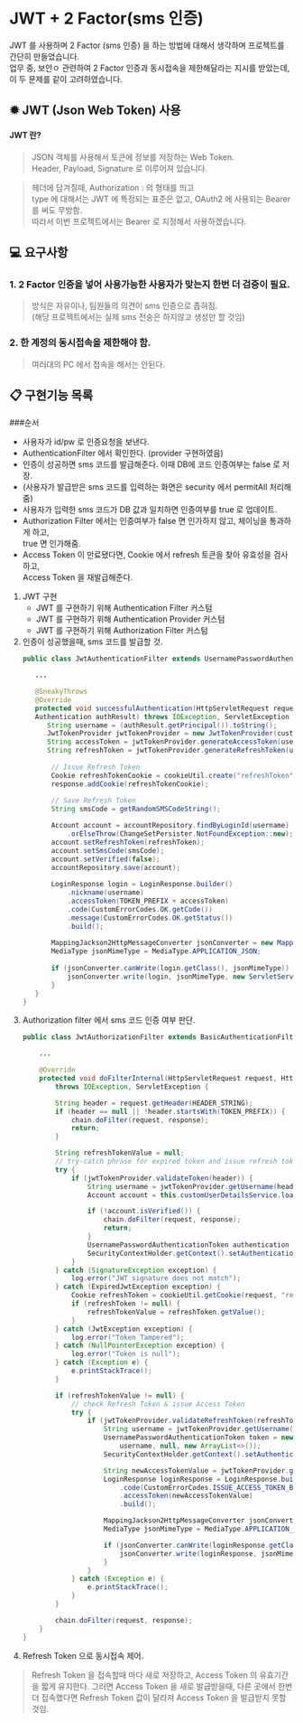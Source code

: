 # JWT + 2 Factor(sms 인증)

JWT 를 사용하며 2 Factor (sms 인증) 을 하는 방법에 대해서 생각하며 프로젝트를 간단히 만들었습니다.  
업무 중, 보안ㅇ 관련하여 2 Factor 인증과 동시접속을 제한해달라는 지시를 받았는데,  
이 두 문제를 같이 고려하였습니다.

## ✹ JWT (Json Web Token) 사용

#### JWT 란?

> JSON 객체를 사용해서 토큰에 정보를 저장하는 Web Token.  
> Header, Payload, Signature 로 이루어져 있습니다.

> 헤더에 담겨질때, Authorization : <type> <credentials> 의 형태를 띄고  
> type 에 대해서는 JWT 에 특정되는 표준은 없고, OAuth2 에 사용되는 Bearer 를 써도 무방함.  
> 따라서 이번 프로젝트에서는 Bearer 로 지정해서 사용하겠습니다.

## 💻 요구사항

### 1. 2 Factor 인증을 넣어 사용가능한 사용자가 맞는지 한번 더 검증이 필요.

> 방식은 자유이나, 팀원들의 의견이 sms 인증으로 좁혀짐.  
> (해당 프로젝트에서는 실제 sms 전송은 하지않고 생성만 할 것임)

### 2. 한 계정의 동시접속을 제한해야 함.

> 여러대의 PC 에서 접속을 해서는 안된다.

## 📋 구현기능 목록

###순서
- 사용자가 id/pw 로 인증요청을 보낸다.
- AuthenticationFilter 에서 확인한다. (provider 구현하였음)
- 인증이 성공하면 sms 코드를 발급해준다. 이때 DB에 코드 인증여부는 false 로 저장.
- (사용자가 발급받은 sms 코드를 입력하는 화면은 security 에서 permitAll 처리해줌)
- 사용자가 입력한 sms 코드가 DB 값과 일치하면 인증여부를 true 로 업데이트.
- Authorization Filter 에서는 인증여부가 false 면 인가하지 않고, 체이닝을 통과하게 하고,  
  true 면 인가해줌.
- Access Token 이 만료됐다면, Cookie 에서 refresh 토큰을 찾아 유효성을 검사하고,  
  Access Token 을 재발급해준다. 

1. JWT 구현
    - JWT 를 구현하기 위해 Authentication Filter 커스텀
    - JWT 를 구현하기 위해 Authentication Provider 커스텀
    - JWT 를 구현하기 위해 Authorization Filter 커스텀
2. 인증이 성공했을때, sms 코드를 발급할 것.
   ```java
   public class JwtAuthenticationFilter extends UsernamePasswordAuthenticationFilter {
   
      ...   
   
      @SneakyThrows
      @Override
      protected void successfulAuthentication(HttpServletRequest request, HttpServletResponse response, FilterChain chain,
      Authentication authResult) throws IOException, ServletException {
         String username = (authResult.getPrincipal()).toString();
         JwtTokenProvider jwtTokenProvider = new JwtTokenProvider(customUserDetailsService);
         String accessToken = jwtTokenProvider.generateAccessToken(username);
         String refreshToken = jwtTokenProvider.generateRefreshToken(username);
      
          // Issue Refresh Token
          Cookie refreshTokenCookie = cookieUtil.create("refreshToken", refreshToken);
          response.addCookie(refreshTokenCookie);
      
          // Save Refresh Token
          String smsCode = getRandomSMSCodeString();
   
          Account account = accountRepository.findByLoginId(username)
              .orElseThrow(ChangeSetPersister.NotFoundException::new);
          account.setRefreshToken(refreshToken);
          account.setSmsCode(smsCode);
          account.setVerified(false);
          accountRepository.save(account);
      
          LoginResponse login = LoginResponse.builder()
              .nickname(username)
              .accessToken(TOKEN_PREFIX + accessToken)
              .code(CustomErrorCodes.OK.getCode())
              .message(CustomErrorCodes.OK.getStatus())
              .build();
      
          MappingJackson2HttpMessageConverter jsonConverter = new MappingJackson2HttpMessageConverter();
          MediaType jsonMimeType = MediaType.APPLICATION_JSON;
      
          if (jsonConverter.canWrite(login.getClass(), jsonMimeType)) {
              jsonConverter.write(login, jsonMimeType, new ServletServerHttpResponse(response));
          }
      }
   }
   ```
3. Authorization filter 에서 sms 코드 인증 여부 판단.
   ```java
   public class JwtAuthorizationFilter extends BasicAuthenticationFilter {
   
       ... 
   
       @Override
       protected void doFilterInternal(HttpServletRequest request, HttpServletResponse response, FilterChain chain)
           throws IOException, ServletException {
   
           String header = request.getHeader(HEADER_STRING);
           if (header == null || !header.startsWith(TOKEN_PREFIX)) {
               chain.doFilter(request, response);
               return;
           }
   
           String refreshTokenValue = null;
           // try-catch phrase for expired token and issue refresh token
           try {
               if (jwtTokenProvider.validateToken(header)) {
                   String username = jwtTokenProvider.getUsername(header.replace(TOKEN_PREFIX, ""));
                   Account account = this.customUserDetailsService.loadUserByUsername(username);
   
                   if (!account.isVerified()) {
                       chain.doFilter(request, response);
                       return;
                   }
                   UsernamePasswordAuthenticationToken authentication = getAuthentication(request);
                   SecurityContextHolder.getContext().setAuthentication(authentication);
               }
           } catch (SignatureException exception) {
               log.error("JWT signature does not match");
           } catch (ExpiredJwtException exception) {
               Cookie refreshToken = cookieUtil.getCookie(request, "refreshToken");
               if (refreshToken != null) {
                   refreshTokenValue = refreshToken.getValue();
               }
           } catch (JwtException exception) {
               log.error("Token Tampered");
           } catch (NullPointerException exception) {
               log.error("Token is null");
           } catch (Exception e) {
               e.printStackTrace();
           }
   
           if (refreshTokenValue != null) {
               // check Refresh Token & issue Access Token
               try {
                   if (jwtTokenProvider.validateRefreshToken(refreshTokenValue)) {
                       String username = jwtTokenProvider.getUsername(refreshTokenValue);
                       UsernamePasswordAuthenticationToken token = new UsernamePasswordAuthenticationToken(
                           username, null, new ArrayList<>());
                       SecurityContextHolder.getContext().setAuthentication(token);
   
                       String newAccessTokenValue = jwtTokenProvider.generateAccessToken(username);
                       LoginResponse loginResponse = LoginResponse.builder()
                           .code(CustomErrorCodes.ISSUE_ACCESS_TOKEN_BY_REFRESH_TOKEN.getCode())
                           .accessToken(newAccessTokenValue)
                           .build();
   
                       MappingJackson2HttpMessageConverter jsonConverter = new MappingJackson2HttpMessageConverter();
                       MediaType jsonMimeType = MediaType.APPLICATION_JSON;
   
                       if (jsonConverter.canWrite(loginResponse.getClass(), jsonMimeType)) {
                           jsonConverter.write(loginResponse, jsonMimeType, new ServletServerHttpResponse(response));
                       }
                   }
               } catch (Exception e) {
                   e.printStackTrace();
               }
           }
   
           chain.doFilter(request, response);
       }     
   }
   ```
4. Refresh Token 으로 동시접속 제어.

> Refresh Token 을 접속할때 마다 새로 저장하고, Access Token 의 유효기간을 짧게 유지한다.
> 그러면 Access Token 을 새로 발급받을때, 다른 곳에서 한번 더 접속했다면 Refresh Token 값이 달라져
> Access Token 을 발급받지 못할 것임.

